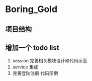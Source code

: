 # Boring_Gold


## 项目结构

  



## 增加一个 todo list

1. session 完善相关模块设计和代码示范
2. service 集成
3.  完善登陆注册 代码示例